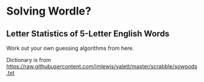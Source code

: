 # Solving Wordle?
## Letter Statistics of 5-Letter English Words
Work out your own guessing algorithms from here.

Dictionary is from https://raw.githubusercontent.com/jmlewis/valett/master/scrabble/sowpods.txt